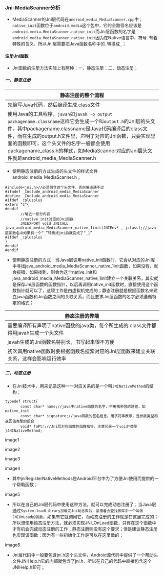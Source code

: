 ### Jni-MediaScanner分析
+ MediaScanner的Jni层代码在`android_media_MediaScanner.cpp`中；`native_init`函数位于`android.media`这个包中，它的全路径名应该是`android.media.MediaScanner.native_init`而Jni层函数的名字是`android_media_MediaScanner_native_init`因为在Native语言中，符号`.`有着特殊的含义，所以Jni层需要把Java函数名称中的`.`转换成`_`；
#### 注册Jni函数
+ Jni函数的注册方法实际上有两种：一、静态注册；二、动态注册；
##### 一、静态注册

|静态注册的整个流程|
|------|
|先编写Java代码，然后编译生成.class文件|
|使用Java的工具程序，`javah`如`javah -o output packagename.classname`这样它会生成一个叫`output.h`的Jni层的头文件，其中packagename.classname是Java代码编译后的class文件，而在生成的output.h文件里，声明了对应的Jni函数，只要实现里面的函数即可，这个头文件的名字一般都会使用packagename_class.h的样式，如MediaScanner对应的Jni层头文件就是android_media_MediaScanner.h|

+ 使用静态注册的方式生成的头文件的样式文件android_media_MediaScanner.h；

```
#include<jni.h>//必须包含这个头文件，否则编译通不过
#ifndef _Include_android_media_MediaScanner
#define _Include_android_media_MediaScanner
#ifdef _cplusplus
extern "C"{
#endif
       //略去一部分内容
       //native_init对应的Jni函数
       JNIEXPORT void JNICALL java_android_media_MediaScanner_native_1init(JNIEnv* , jclass);//java层函数名中如果有一个“_”转换成jni后就变成了“_1”
#ifdef _cplusplus
}
#endif
#endif
```

+ 使用静态注册的方式：当Java层调用native_init函数时，它会从对应的Jni库中寻找java_android_media_MediaScanner_native_1init函数，如果没有，就会报错，如果找到，则会为这个native_init和java_android_media_MediaScanner_native_1init建立一个关联关系，其实就是保存Jni层函数的函数指针，以后再调用native_init函数时，直接使用这个函数指针就可以了，这项工作是由虚拟机完成的；静态注册就是根据函数名来建立java函数和Jni函数之间的关联关系，而且要求Jni层函数的名字必须遵循特定的格式；

|静态注册的弊端|
|------|
|需要编译所有声明了native函数的java类，每个所生成的.class文件都得用javah生成一个头文件|
|javah生成的Jni函数名特别长，书写起来很不方便|
|初次调用native函数时要根据函数名搜索对应的Jni层函数来建立关联关系，这样会影响运行效率|

##### 二、动态注册
+ 在Jni技术中，用来记录这种一一对应关系的是一个叫`JNINativeMethod`的结构；
```
typedef struct{
       const char* name;//java中native函数的名字，不用携带包的路径，如native_init
       const char* signature;//java函数的签名信息，用字符串表示，是参数类型和返回值类型的组合
       void* fnPtr;//Jni层对应函数的函数指针，注意它是一个void*类型
}JNINativeMethod;
```

image1

image2

image3

image4

+ 其中jniRegisterNativeMethods是Android平台中为了方便Jni使用而提供的一个帮助函数；

image5

+ 所以在自己的Jni层代码中使用这种方法，就可以完成动态注册了；当Java层通过`System.loadLibrary加载完Jni动态库后，紧接着会查找该库中一个叫做JNIOnLoad的函数`，如果有它就调用它，而动态注册的工作就是在这里完成的；所以想使用动态注册方法，就必须实现JNI_OnLoad函数，只有在这个函数中才有机会完成动态注册的工作；静态注册则没有这个要求；但是建议静态注册也实现该函数；因为有一些初始化工作是可以在这里做的；

image6

+ Jni层代码中一般要包含jni.h这个头文件，Android源代码中提供了一个帮助头文件JNIHelp.h它的内部就包含了jni.h，所以在自己的代码中直接包含这个JNIHelp.h即可；
